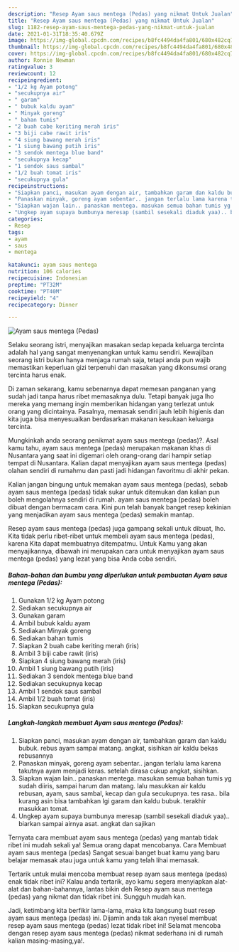 ```yaml
---
description: "Resep Ayam saus mentega (Pedas) yang nikmat Untuk Jualan"
title: "Resep Ayam saus mentega (Pedas) yang nikmat Untuk Jualan"
slug: 1182-resep-ayam-saus-mentega-pedas-yang-nikmat-untuk-jualan
date: 2021-01-31T18:35:40.679Z
image: https://img-global.cpcdn.com/recipes/b8fc4494da4fa801/680x482cq70/ayam-saus-mentega-pedas-foto-resep-utama.jpg
thumbnail: https://img-global.cpcdn.com/recipes/b8fc4494da4fa801/680x482cq70/ayam-saus-mentega-pedas-foto-resep-utama.jpg
cover: https://img-global.cpcdn.com/recipes/b8fc4494da4fa801/680x482cq70/ayam-saus-mentega-pedas-foto-resep-utama.jpg
author: Ronnie Newman
ratingvalue: 3
reviewcount: 12
recipeingredient:
- "1/2 kg Ayam potong"
- "secukupnya air"
- " garam"
- " bubuk kaldu ayam"
- " Minyak goreng"
- " bahan tumis"
- "2 buah cabe keriting merah iris"
- "3 biji cabe rawit iris"
- "4 siung bawang merah iris"
- "1 siung bawang putih iris"
- "3 sendok mentega blue band"
- "secukupnya kecap"
- "1 sendok saus sambal"
- "1/2 buah tomat iris"
- "secukupnya gula"
recipeinstructions:
- "Siapkan panci, masukan ayam dengan air, tambahkan garam dan kaldu bubuk. rebus ayam sampai matang. angkat, sisihkan air kaldu bekas rebusannya"
- "Panaskan minyak, goreng ayam sebentar.. jangan terlalu lama karena takutnya ayam menjadi keras. setelah dirasa cukup angkat, sisihkan."
- "Siapkan wajan lain.. panaskan mentega. masukan semua bahan tumis yg sudah diiris, sampai harum dan matang. lalu masukkan air kaldu rebusan, ayam, saus sambal, kecap dan gula secukupnya. tes rasa.. bila kurang asin bisa tambahkan lgi garam dan kaldu bubuk. terakhir masukkan tomat."
- "Ungkep ayam supaya bumbunya meresap (sambil sesekali diaduk yaa).. biarkan sampai airnya asat. angkat dan sajikan"
categories:
- Resep
tags:
- ayam
- saus
- mentega

katakunci: ayam saus mentega 
nutrition: 106 calories
recipecuisine: Indonesian
preptime: "PT32M"
cooktime: "PT40M"
recipeyield: "4"
recipecategory: Dinner

---
```



![Ayam saus mentega (Pedas)](https://img-global.cpcdn.com/recipes/b8fc4494da4fa801/680x482cq70/ayam-saus-mentega-pedas-foto-resep-utama.jpg)

Selaku seorang istri, menyajikan masakan sedap kepada keluarga tercinta adalah hal yang sangat menyenangkan untuk kamu sendiri. Kewajiban seorang istri bukan hanya menjaga rumah saja, tetapi anda pun wajib memastikan keperluan gizi terpenuhi dan masakan yang dikonsumsi orang tercinta harus enak.

Di zaman  sekarang, kamu sebenarnya dapat memesan panganan yang sudah jadi tanpa harus ribet memasaknya dulu. Tetapi banyak juga lho mereka yang memang ingin memberikan hidangan yang terlezat untuk orang yang dicintainya. Pasalnya, memasak sendiri jauh lebih higienis dan kita juga bisa menyesuaikan berdasarkan makanan kesukaan keluarga tercinta. 



Mungkinkah anda seorang penikmat ayam saus mentega (pedas)?. Asal kamu tahu, ayam saus mentega (pedas) merupakan makanan khas di Nusantara yang saat ini digemari oleh orang-orang dari hampir setiap tempat di Nusantara. Kalian dapat menyajikan ayam saus mentega (pedas) olahan sendiri di rumahmu dan pasti jadi hidangan favoritmu di akhir pekan.

Kalian jangan bingung untuk memakan ayam saus mentega (pedas), sebab ayam saus mentega (pedas) tidak sukar untuk ditemukan dan kalian pun boleh mengolahnya sendiri di rumah. ayam saus mentega (pedas) boleh dibuat dengan bermacam cara. Kini pun telah banyak banget resep kekinian yang menjadikan ayam saus mentega (pedas) semakin mantap.

Resep ayam saus mentega (pedas) juga gampang sekali untuk dibuat, lho. Kita tidak perlu ribet-ribet untuk membeli ayam saus mentega (pedas), karena Kita dapat membuatnya ditempatmu. Untuk Kamu yang akan menyajikannya, dibawah ini merupakan cara untuk menyajikan ayam saus mentega (pedas) yang lezat yang bisa Anda coba sendiri.

<!--inarticleads1-->

##### Bahan-bahan dan bumbu yang diperlukan untuk pembuatan Ayam saus mentega (Pedas):

1. Gunakan 1/2 kg Ayam potong
1. Sediakan secukupnya air
1. Gunakan  garam
1. Ambil  bubuk kaldu ayam
1. Sediakan  Minyak goreng
1. Sediakan  bahan tumis
1. Siapkan 2 buah cabe keriting merah (iris)
1. Ambil 3 biji cabe rawit (iris)
1. Siapkan 4 siung bawang merah (iris)
1. Ambil 1 siung bawang putih (iris)
1. Sediakan 3 sendok mentega blue band
1. Sediakan secukupnya kecap
1. Ambil 1 sendok saus sambal
1. Ambil 1/2 buah tomat (iris)
1. Siapkan secukupnya gula




<!--inarticleads2-->

##### Langkah-langkah membuat Ayam saus mentega (Pedas):

1. Siapkan panci, masukan ayam dengan air, tambahkan garam dan kaldu bubuk. rebus ayam sampai matang. angkat, sisihkan air kaldu bekas rebusannya
1. Panaskan minyak, goreng ayam sebentar.. jangan terlalu lama karena takutnya ayam menjadi keras. setelah dirasa cukup angkat, sisihkan.
1. Siapkan wajan lain.. panaskan mentega. masukan semua bahan tumis yg sudah diiris, sampai harum dan matang. lalu masukkan air kaldu rebusan, ayam, saus sambal, kecap dan gula secukupnya. tes rasa.. bila kurang asin bisa tambahkan lgi garam dan kaldu bubuk. terakhir masukkan tomat.
1. Ungkep ayam supaya bumbunya meresap (sambil sesekali diaduk yaa).. biarkan sampai airnya asat. angkat dan sajikan




Ternyata cara membuat ayam saus mentega (pedas) yang mantab tidak ribet ini mudah sekali ya! Semua orang dapat mencobanya. Cara Membuat ayam saus mentega (pedas) Sangat sesuai banget buat kamu yang baru belajar memasak atau juga untuk kamu yang telah lihai memasak.

Tertarik untuk mulai mencoba membuat resep ayam saus mentega (pedas) enak tidak ribet ini? Kalau anda tertarik, ayo kamu segera menyiapkan alat-alat dan bahan-bahannya, lantas bikin deh Resep ayam saus mentega (pedas) yang nikmat dan tidak ribet ini. Sungguh mudah kan. 

Jadi, ketimbang kita berfikir lama-lama, maka kita langsung buat resep ayam saus mentega (pedas) ini. Dijamin anda tak akan nyesel membuat resep ayam saus mentega (pedas) lezat tidak ribet ini! Selamat mencoba dengan resep ayam saus mentega (pedas) nikmat sederhana ini di rumah kalian masing-masing,ya!.

